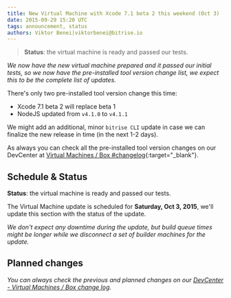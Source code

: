 ```yaml
---
title: New Virtual Machine with Xcode 7.1 beta 2 this weekend (Oct 3)
date: 2015-09-29 15:20 UTC
tags: announcement, status
authors: Viktor Benei|viktorbenei@bitrise.io
---
```


> **Status**: the virtual machine is ready and passed our tests.

*We now have the new virtual machine prepared and it
passed our initial tests, so we now have the pre-installed tool
version change list, we expect this to be the complete list of updates.*

There's only two pre-installed tool version change this time:

* Xcode 7.1 beta 2 will replace beta 1
* NodeJS updated from `v4.1.0` to `v4.1.1`

We might add an additional, minor `bitrise CLI` update in case
we can finalize the new release in time (in the next 1-2 days).

As always you can check all the pre-installed tool version
changes on our DevCenter at [Virtual Machines / Box #changelog](http://devcenter.bitrise.io/docs/vm-box-changelog){:target="_blank"}.


## Schedule & Status

**Status**: the virtual machine is ready and passed our tests.

The Virtual Machine update is scheduled for **Saturday, Oct 3, 2015**,
we'll update this section with the status of the update.

*We don't expect any downtime during the update, but build queue
times might be longer while we disconnect a set of
builder machines for the update.*


## Planned changes

*You can always check the previous and planned changes
on our [DevCenter - Virtual Machines / Box change log](http://devcenter.bitrise.io/docs/vm-box-changelog).*
